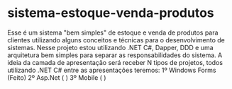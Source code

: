 # sistema-estoque-venda-produtos
Esse é um sistema "bem simples" de estoque e venda de produtos para clientes utilizando alguns conceitos e técnicas para o desenvolvimento de sistemas. Nesse projeto estou utilizando .NET C#, Dapper, DDD e uma arquitetura bem simples para separar as responsabilidades do sistema.
A ideia da camada de apresentação será receber N tipos de projetos, todos utilizando .NET C# entre as apresentações teremos:
  1º Windows Forms (Feito)
  2º Asp.Net       (     )
  3º Mobile        (     )
